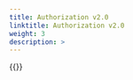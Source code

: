 ```yaml
---
title: Authorization v2.0
linktitle: Authorization v2.0
weight: 3
description: >
---
```

{{<include  file="content/docs/getting-started/uninstallation/helm/module/authorizationv2.0.md" Var="powerflex" >}}